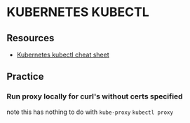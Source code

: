 # KUBERNETES KUBECTL

## Resources

- [Kubernetes kubectl cheat sheet](https://kubernetes.io/docs/reference/kubectl/cheatsheet/)

## Practice

### Run proxy locally for curl's without certs specified
note this has nothing to do with `kube-proxy`
`kubectl proxy`